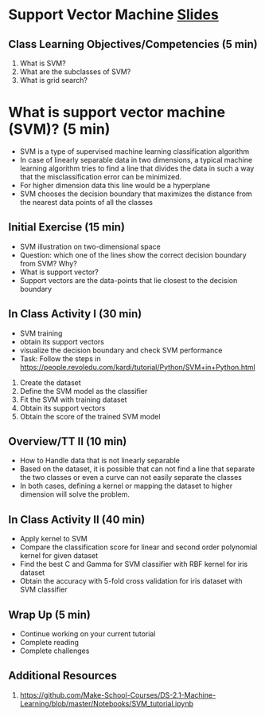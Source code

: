 # Support Vector Machine [Slides](https://github.com/Make-School-Courses/DS-2.1-Machine-Learning/blob/master/Notebooks/remote_simple_svm.ipynb)

## Class Learning Objectives/Competencies (5 min)

1. What is SVM?
1. What are the subclasses of SVM?
1. What is grid search?


# What is support vector machine (SVM)? (5 min)

- SVM is a type of supervised machine learning classification algorithm
- In case of linearly separable data in two dimensions, a typical machine learning algorithm tries to find a line that divides the data in such a way that the misclassification error can be minimized.
- For higher dimension data this line would be a hyperplane
- SVM chooses the decision boundary that maximizes the distance from the nearest data points of all the classes


## Initial Exercise (15 min)

- SVM illustration on two-dimensional space
- Question: which one of the lines show the correct decision boundary from SVM? Why?
- What is support vector?
- Support vectors are the data-points that lie closest to the decision boundary


## In Class Activity I (30 min)

- SVM training
- obtain its support vectors
- visualize the decision boundary and check SVM performance
- Task: Follow the steps in https://people.revoledu.com/kardi/tutorial/Python/SVM+in+Python.html
1. Create the dataset
1. Define the SVM model as the classifier
1. Fit the SVM with training dataset
1. Obtain its support vectors
1. Obtain the score of the trained SVM model


## Overview/TT II  (10 min)

- How to Handle data that is not linearly separable
- Based on the dataset, it is possible that can not find a line that separate the two classes or even a curve can not easily separate the classes
- In both cases, defining a kernel or mapping the dataset to higher dimension will solve the problem.

## In Class Activity II (40 min)

- Apply kernel to SVM
- Compare the classification score for linear and second order polynomial kernel for given dataset
- Find the best C and Gamma for SVM classifier with RBF kernel for iris dataset
- Obtain the accuracy with 5-fold cross validation for iris dataset with SVM classifier

## Wrap Up (5 min)

- Continue working on your current tutorial
- Complete reading
- Complete challenges

## Additional Resources

1. https://github.com/Make-School-Courses/DS-2.1-Machine-Learning/blob/master/Notebooks/SVM_tutorial.ipynb
